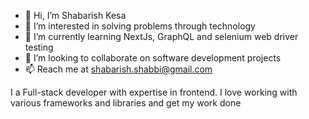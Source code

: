 - 👋 Hi, I’m Shabarish Kesa
- 👀 I’m interested in solving problems through technology
- 🌱 I’m currently learning NextJs, GraphQL and selenium web driver testing
- 💞️ I’m looking to collaborate on software development projects
- 📫 Reach me at shabarish.shabbi@gmail.com

I a Full-stack developer with expertise in frontend. I love working with various frameworks and libraries and get my work done

<!---
shabbi268/shabbi268 is a ✨ special ✨ repository because its `README.md` (this file) appears on your GitHub profile.
You can click the Preview link to take a look at your changes.
--->
